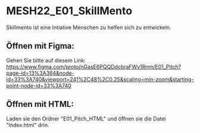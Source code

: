 # MESH22_E01_SkillMento
Skillmento ist eine Intiative Menschen zu helfen sich zu entwickeln.


## Öffnen mit Figma:
Gehen Sie bitte auf diesem Link:
https://www.figma.com/proto/nGasE6PQQDdcbraFWy1Rnm/E01_Pitch?page-id=13%3A364&node-id=33%3A740&viewport=241%2C48%2C0.25&scaling=min-zoom&starting-point-node-id=33%3A740

## Öffnen mit HTML:
Laden sie den Ordner "E01_Pitch_HTML" und öffnen sie die Datei "Index.html" drin.

